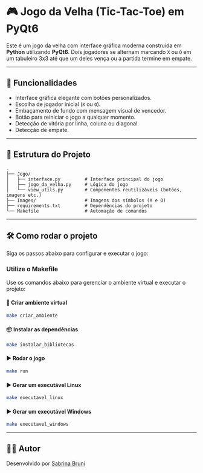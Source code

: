 # 🎮 Jogo da Velha (Tic-Tac-Toe) em PyQt6

Este é um jogo da velha com interface gráfica moderna construída em **Python** utilizando **PyQt6**. Dois jogadores se alternam marcando `X` ou `O` em um tabuleiro 3x3 até que um deles vença ou a partida termine em empate.

---

## 🚀 Funcionalidades

- Interface gráfica elegante com botões personalizados.
- Escolha de jogador inicial (`X` ou `O`).
- Embaçamento de fundo com mensagem visual de vencedor.
- Botão para reiniciar o jogo a qualquer momento.
- Detecção de vitória por linha, coluna ou diagonal.
- Detecção de empate.

---

## 📁 Estrutura do Projeto

```
.
├── Jogo/
│   ├── interface.py         # Interface principal do jogo
│   ├── jogo_da_velha.py     # Lógica do jogo
│   └── view_utils.py        # Componentes reutilizáveis (botões, imagens etc.)
├── Images/                  # Imagens dos símbolos (X e O)
├── requirements.txt         # Dependências do projeto
└── Makefile                 # Automação de comandos
```
---

## 🛠️ Como rodar o projeto

Siga os passos abaixo para configurar e executar o jogo:


### Utilize o Makefile

Use os comandos abaixo para gerenciar o ambiente virtual e executar o projeto:

#### 🧱 Criar ambiente virtual

```bash
make criar_ambiente
```

#### 📦 Instalar as dependências

```bash
make instalar_bibliotecas
```

#### ▶️ Rodar o jogo

```bash
make run
```

#### ▶️ Gerar um executável Linux

```bash
make executavel_linux
```
#### ▶️ Gerar um executável Windows

```bash
make executavel_windows
```
---

## 🧑‍💻 Autor

Desenvolvido por [Sabrina Bruni](https://github.com/SabrinaBruni28)
